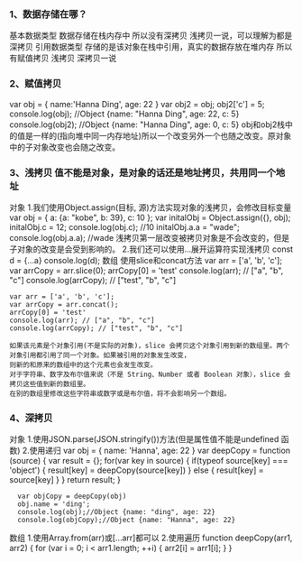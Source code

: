 ### 1、数据存储在哪？
  基本数据类型 数据存储在栈内存中 所以没有深拷贝 浅拷贝一说，可以理解为都是深拷贝
  引用数据类型 存储的是该对象在栈中引用，真实的数据存放在堆内存 所以有赋值拷贝 浅拷贝 深拷贝一说

### 2、赋值拷贝
  var obj = {
      name:'Hanna Ding',
      age: 22
  }
  var obj2 = obj;
  obj2['c'] = 5;
  console.log(obj); //Object {name: "Hanna Ding", age: 22, c: 5}
  console.log(obj2); //Object {name: "Hanna Ding", age: 0, c: 5}
  obj和obj2栈中的值是一样的(指向堆中同一内存地址)所以一个改变另外一个也随之改变。原对象中的子对象改变也会随之改变。

### 3、浅拷贝 值不能是对象，是对象的话还是地址拷贝，共用同一个地址
  对象
    1.我们使用Object.assign(目标, 源)方法实现对象的浅拷贝，会修改目标变量
        var obj = { a: {a: "kobe", b: 39}, c: 10 };
        var initalObj = Object.assign({}, obj);
        initalObj.c = 12;
        console.log(obj.c); //10
        initalObj.a.a = "wade";
        console.log(obj.a.a); //wade
        浅拷贝第一层改变被拷贝对象是不会改变的，但是子对象的改变是会受到影响的。
    2.我们还可以使用...展开运算符实现浅拷贝
        const d = {...a}
        console.log(d);
  数组
    使用slice和concat方法
    var arr = ['a', 'b', 'c'];
    var arrCopy = arr.slice(0);
    arrCopy[0] = 'test'
    console.log(arr); // ["a", "b", "c"]
    console.log(arrCopy); // ["test", "b", "c"]

    var arr = ['a', 'b', 'c'];
    var arrCopy = arr.concat();
    arrCopy[0] = 'test'
    console.log(arr); // ["a", "b", "c"]
    console.log(arrCopy); // ["test", "b", "c"]

    如果该元素是个对象引用(不是实际的对象)，slice 会拷贝这个对象引用到新的数组里。两个对象引用都引用了同一个对象。如果被引用的对象发生改变，
    则新的和原来的数组中的这个元素也会发生改变。
    对于字符串、数字及布尔值来说（不是 String、Number 或者 Boolean 对象），slice 会拷贝这些值到新的数组里。
    在别的数组里修改这些字符串或数字或是布尔值，将不会影响另一个数组。

### 4、深拷贝
  对象
    1.使用JSON.parse(JSON.stringify())方法(但是属性值不能是undefined 函数)
    2.使用递归
     var obj = {
        name: 'Hanna',
        age: 22
      }
      var deepCopy = function (source) {
          var result = {};
          for(var key in source) {
              if(typeof source[key] === 'object') {
                  result[key] = deepCopy(source[key])
              } else {
                  result[key] = source[key]
              }
          }
          return result;
      }

      var objCopy = deepCopy(obj)
      obj.name = 'ding';
      console.log(obj);//Object {name: "ding", age: 22}
      console.log(objCopy);//Object {name: "Hanna", age: 22}

  数组
    1.使用Array.from(arr)或[...arr]都可以
    2.使用遍历
    function deepCopy(arr1, arr2) {
     for (var i = 0; i < arr1.length; ++i) {
         arr2[i] = arr1[i];
     }
    }

